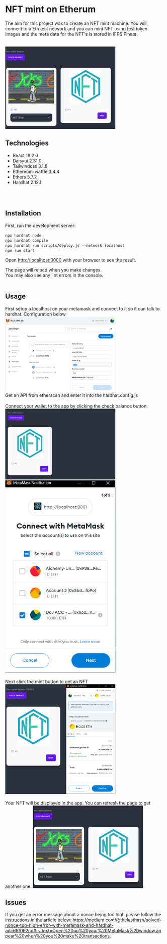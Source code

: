 # NFT mint on Etherum

The aim for this project was to create an NFT mint machine. You will connect to a Eth test network and you can mint NFT using test token.
Images and the meta data for the NFT's is stored in IFPS Pinata.

<br />
<img src="./public/nft.PNG" width="350">

## Technologies
* React 18.2.0
* Daisyui 2.31.0
* Tailwindcss 3.1.8
* Ethereum-waffle 3.4.4
* Ethers 5.7.2
* Hardhat 2.12.1

<br />
<br />

## Installation
First, run the development server:

```shell
npx hardhat node
npx hardhat compile
npx hardhat run scripts/deploy.js --network localhost
npm run start 
```

Open [http://localhost:3000](http://localhost:3000) with your browser to see the result.

The page will reload when you make changes.\
You may also see any lint errors in the console.
<br />
<br />

## Usage

First setup a localhost on your metamask and connect to it so it can talk to hardhat. Configuration below
<br />
<img src="./public/localhostSetup.PNG" width="350">
<br />
Get an API from etherscan and enter it into the hardhat.config.js
<br />
<br />
Connect your wallet to the app by clicking the check balance button.
<br />
<img src="./public/mainEmpty.PNG" width="350">
<br />
<img src="./public/metaConnect.PNG" width="350">
<br />
<br />
Next click the mint button to get an NFT
<br />
<img src="./public/mint.PNG" width="350">
<br />
<br />
Your NFT will be displayed in the app. You can refresh the page to get another one.
<img src="./public/nft.PNG" width="350">


## Issues 
If you get an error message about a nonce being too high please follow the instructions in the article below:
https://medium.com/@thelasthash/solved-nonce-too-high-error-with-metamask-and-hardhat-adc66f092cd#:~:text=Open%20up%20your%20MetaMask%20window,appear%20when%20you%20make%20transactions.